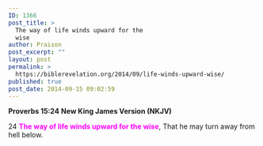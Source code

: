 ```yaml
---
ID: 1366
post_title: >
  The way of life winds upward for the
  wise
author: Praison
post_excerpt: ""
layout: post
permalink: >
  https://biblerevelation.org/2014/09/life-winds-upward-wise/
published: true
post_date: 2014-09-15 09:02:59
---
```

<strong>Proverbs 15:24</strong>
<strong> New King James Version (NKJV)</strong>

24 <span style="color: #ff00ff;"><strong>The way of life winds upward for the wise</strong></span>,
That he may turn away from hell below.